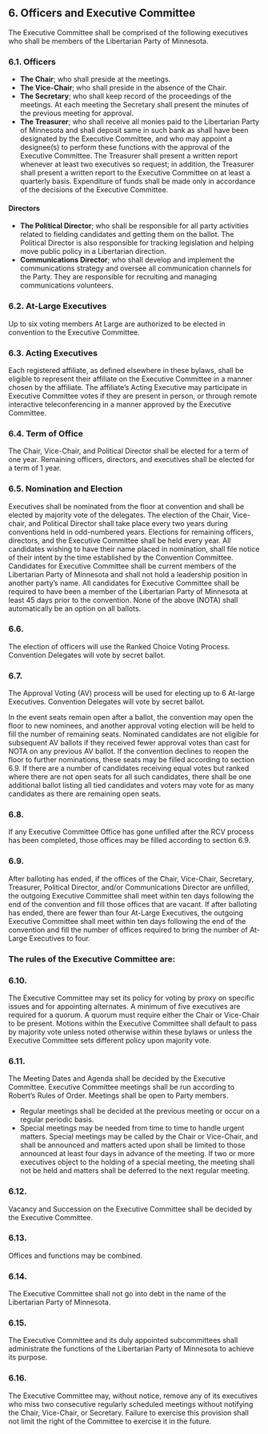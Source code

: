 ## 6. Officers and Executive Committee
The Executive Committee shall be comprised of the following executives who shall be members of the Libertarian Party of Minnesota.

### 6.1. Officers
- **The Chair**; who shall preside at the meetings.
- **The Vice-Chair**; who shall preside in the absence of the Chair.
- **The Secretary**; who shall keep record of the proceedings of the meetings. At each meeting the Secretary shall present the minutes of the previous meeting for approval.
- **The Treasurer**; who shall receive all monies paid to the Libertarian Party of Minnesota and shall deposit same in such bank as shall have been designated by the Executive Committee, and who may appoint a designee(s) to perform these functions with the approval of the Executive Committee. The Treasurer shall present a written report whenever at least two executives so request; in addition, the Treasurer shall present a written report to the Executive Committee on at least a quarterly basis. Expenditure of funds shall be made only in accordance of the decisions of the Executive Committee.

#### Directors
- **The Political Director**; who shall be responsible for all party activities related to fielding candidates and getting them on the ballot. The Political Director is also responsible for tracking legislation and helping move public policy in a Libertarian direction.
- **Communications Director**; who shall develop and implement the communications strategy and oversee all communication channels for the Party. They are responsible for recruiting and managing communications volunteers.

### 6.2. At-Large Executives
Up to six voting members At Large are authorized to be elected in convention to the Executive Committee.

### 6.3. Acting Executives
Each registered affiliate, as defined elsewhere in these bylaws, shall be eligible to represent their affiliate on the Executive Committee in a manner chosen by the affiliate. The affiliate’s Acting Executive may participate in Executive Committee votes if they are present in person, or through remote interactive teleconferencing in a manner approved by the Executive Committee.

### 6.4. Term of Office
The Chair, Vice-Chair, and Political Director shall be elected for a term of one year. Remaining officers, directors, and executives shall be elected for a term of 1 year.

### 6.5. Nomination and Election
Executives shall be nominated from the floor at convention and shall be elected by majority vote of the delegates. The election of the Chair, Vice-chair, and Political Director shall take place every two years during conventions held in odd-numbered years. Elections for remaining officers, directors, and the Executive Committee shall be held every year. All candidates wishing to have their name placed in nomination, shall file notice of their intent by the time established by the Convention Committee. Candidates for Executive Committee shall be current members of the Libertarian Party of Minnesota and shall not hold a leadership position in another party’s name. All candidates for Executive Committee shall be required to have been a member of the Libertarian Party of Minnesota at least 45 days prior to the convention. None of the above (NOTA) shall automatically be an option on all ballots.

### 6.6. 
The election of officers will use the Ranked Choice Voting Process. Convention Delegates will vote by secret ballot.

### 6.7. 
The Approval Voting (AV) process will be used for electing up to 6 At-large Executives. Convention Delegates will vote by secret ballot.

In the event seats remain open after a ballot, the convention may open the floor to new nominees, and another approval voting election will be held to fill the number of remaining seats. Nominated candidates are not eligible for subsequent AV ballots if they received fewer approval votes than cast for NOTA on any previous AV ballot. If the convention declines to reopen the floor to further nominations, these seats may be filled according to section 6.9. If there are a number of candidates receiving equal votes but ranked where there are not open seats for all such candidates, there shall be one additional ballot listing all tied candidates and voters may vote for as many candidates as there are remaining open seats.

### 6.8. 
If any Executive Committee Office has gone unfilled after the RCV process has been completed, those offices may be filled according to section 6.9.

### 6.9. 
After balloting has ended, if the offices of the Chair, Vice-Chair, Secretary, Treasurer, Political Director, and/or Communications Director are unfilled, the outgoing Executive Committee shall meet within ten days following the end of the convention and fill those offices that are vacant. If after balloting has ended, there are fewer than four At-Large Executives, the outgoing Executive Committee shall meet within ten days following the end of the convention and fill the number of offices required to bring the number of At-Large Executives to four.

### The rules of the Executive Committee are:

### 6.10. 
The Executive Committee may set its policy for voting by proxy on specific issues and for appointing alternates. A minimum of five executives are required for a quorum. A quorum must require either the Chair or Vice-Chair to be present. Motions within the Executive Committee shall default to pass by majority vote unless noted otherwise within these bylaws or unless the Executive Committee sets different policy upon majority vote.

### 6.11. 
The Meeting Dates and Agenda shall be decided by the Executive Committee. Executive Committee meetings shall be run according to Robert’s Rules of Order. Meetings shall be open to Party members.

- Regular meetings shall be decided at the previous meeting or occur on a regular periodic basis.
- Special meetings may be needed from time to time to handle urgent matters. Special meetings may be called by the Chair or Vice-Chair, and shall be announced and matters acted upon shall be limited to those announced at least four days in advance of the meeting. If two or more executives object to the holding of a special meeting, the meeting shall not be held and matters shall be deferred to the next regular meeting.
  
### 6.12. 
Vacancy and Succession on the Executive Committee shall be decided by the Executive Committee.

### 6.13. 
Offices and functions may be combined.

### 6.14. 
The Executive Committee shall not go into debt in the name of the Libertarian Party of Minnesota.

### 6.15. 
The Executive Committee and its duly appointed subcommittees shall administrate the functions of the Libertarian Party of Minnesota to achieve its purpose.

### 6.16. 
The Executive Committee may, without notice, remove any of its executives who miss two consecutive regularly scheduled meetings without notifying the Chair, Vice-Chair, or Secretary. Failure to exercise this provision shall not limit the right of the Committee to exercise it in the future.
